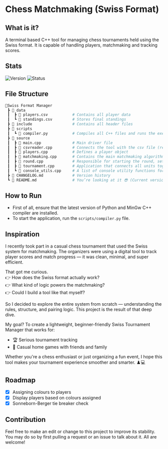 # Chess Matchmaking (Swiss Format)
## What is it?
A terminal based C++ tool for managing chess tournaments held using the Swiss format. It is capable of handling players, matchmaking and tracking scores.

## Stats

![Version](https://img.shields.io/badge/Version-1.1.1-blue.svg)
![Status](https://img.shields.io/badge/Status-Completed-green.svg)

## File Structure
```bash
📂Swiss Format Manager
 ┣ 📂 data
 ┃  ┣ 📄 players.csv           # Contains all player data
 ┃  ┗ 📄 standings.csv         # Stores final standings
 ┣ 📂 include                  # Contains all header files
 ┣ 📂 scripts                  
 ┃  ┗ 📄 compiler.py           # Compiles all C++ files and runs the exe file if needed
 ┣ 📂 source 
 ┃  ┣ 📄 main.cpp              # Main driver file
 ┃  ┣ 📄 csvreader.cpp         # Connects the tool with the csv file (read and write)
 ┃  ┣ 📄 players.cpp           # Defines a player object
 ┃  ┣ 📄 matchmaking.cpp       # Contains the main matchmaking algorithm
 ┃  ┣ 📄 round.cpp             # Responsible for starting the round, setting results and going to the next round
 ┃  ┣ 📄 tournament.cpp        # Application that connects all units together to make the project 
 ┃  ┗ 📄 console_utils.cpp     # A list of console utility functions for better UX
 ┣ 📄 CHANGELOG.md             # Version history
 ┗ 📄 README.md                # You’re looking at it 😎 (Current version details)
```

## How to Run
- First of all, ensure that the latest version of Python and MinGw C++ compiler are installed.
- To start the application, run the `scripts/compiler.py` file.

## Inspiration
I recently took part in a casual chess tournament that used the Swiss system for matchmaking. The organizers were using a digital tool to track player scores and match progress — it was clean, minimal, and super efficient.

That got me curious.<br>
👉 How does the Swiss format actually work?<br>
👉 What kind of logic powers the matchmaking?<br>
👉 Could I build a tool like that myself?<br>

So I decided to explore the entire system from scratch — understanding the rules, structure, and pairing logic. This project is the result of that deep dive.<br>

My goal? To create a lightweight, beginner-friendly Swiss Tournament Manager that works for:
- 🏆 Serious tournament tracking
- 🏡 Casual home games with friends and family

Whether you're a chess enthusiast or just organizing a fun event, I hope this tool makes your tournament experience smoother and smarter. ♟️💻

## Roadmap
- [x] Assigning colours to players
- [x] Display players based on colours assigned
- [x] Sonneborn-Berger tie breaker check

## Contribution
Feel free to make an edit or change to this project to improve its stability. You may do so by first pulling a request or an issue to talk about it. All are welcome!
